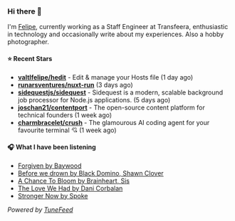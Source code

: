 ### Hi there 👋

I'm [Felipe](https://felipevm.com), currently working as a Staff Engineer at Transfeera, enthusiastic in technology and occasionally write about my experiences. Also a hobby photographer.

#### ⭐ Recent Stars
- **[valtlfelipe/hedit](https://github.com/valtlfelipe/hedit)** - Edit &amp; manage your Hosts file (1 day ago)
- **[runarsventures/nuxt-run](https://github.com/runarsventures/nuxt-run)** (3 days ago)
- **[sidequestjs/sidequest](https://github.com/sidequestjs/sidequest)** - Sidequest is a modern, scalable background job processor for Node.js applications. (5 days ago)
- **[joschan21/contentport](https://github.com/joschan21/contentport)** - The open-source content platform for technical founders (1 week ago)
- **[charmbracelet/crush](https://github.com/charmbracelet/crush)** - The glamourous AI coding agent for your favourite terminal 💘 (1 week ago)

#### 🎧 What I have been listening
- [Forgiven by Baywood](https://open.spotify.com/track/3uVW7KhJPhfAHDZHB8Zkq2)
- [Before we drown by Black Domino, Shawn Clover](https://open.spotify.com/track/3cxahvqkfsJZ650WcwBaBI)
- [A Chance To Bloom by Brainheart, Sis](https://open.spotify.com/track/3WwF8WJzfD3FNn2JWD07qJ)
- [The Love We Had by Dani Corbalan](https://open.spotify.com/track/6d9QsSxRwN0jL5src4woDN)
- [Stronger Now by Spoke](https://open.spotify.com/track/2hUAy066ulHVhSheFI6MJs)

_Powered by [TuneFeed](https://tunefeed.app?ref=github.com)_
